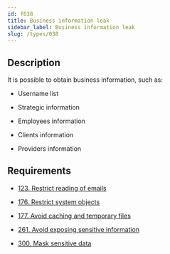 ```yaml
---
id: f038
title: Business information leak
sidebar_label: Business information leak
slug: /types/038
--- 
```


## Description

It is possible to obtain business information, such as:

* Username list

* Strategic information

* Employees information

* Clients information

* Providers information

## Requirements

- [123. Restrict reading of emails](/criteria/emails/123)

- [176. Restrict system objects](/criteria/data/176)

- [177. Avoid caching and temporary files](/criteria/data/177)

- [261. Avoid exposing sensitive information](/criteria/social/261)

- [300. Mask sensitive data](/criteria/data/300)

